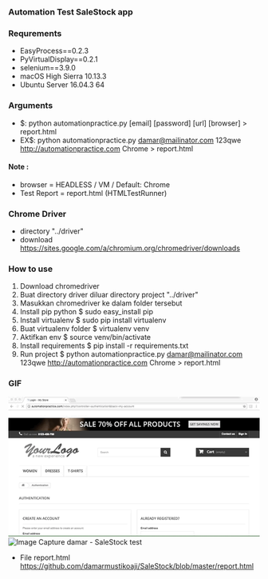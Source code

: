 ### Automation Test SaleStock app

### Requrements
- EasyProcess==0.2.3
- PyVirtualDisplay==0.2.1
- selenium==3.9.0
- macOS High Sierra 10.13.3
- Ubuntu Server 16.04.3 64

### Arguments
- $: python automationpractice.py [email] [password] [url] [browser] > report.html
- EX$: python automationpractice.py damar@mailinator.com 123qwe http://automationpractice.com Chrome > report.html

#### Note :
- browser = HEADLESS / VM / Default: Chrome
- Test Report = report.html (HTMLTestRunner)

### Chrome Driver
- directory "../driver"
- download https://sites.google.com/a/chromium.org/chromedriver/downloads

### How to use
1. Download chromedriver
2. Buat directory driver diluar directory project "../driver"
3. Masukkan chromedriver ke dalam folder tersebut
4. Install pip python $ sudo easy_install pip
5. Install virtualenv $ sudo pip install virtualenv
6. Buat virtualenv folder $ virtualenv venv
7. Aktifkan env $ source venv/bin/activate
8. Install requirements $ pip install -r requirements.txt
9. Run project $ python automationpractice.py damar@mailinator.com 123qwe http://automationpractice.com Chrome > report.html

### GIF
![GIF Capture damar - SaleStock test](gifimage.gif)
![Image Capture damar - SaleStock test](reportimage.pngwo)
- File report.html https://github.com/damarmustikoaji/SaleStock/blob/master/report.html
